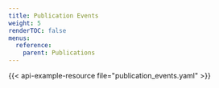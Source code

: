 ```yaml
---
title: Publication Events
weight: 5
renderTOC: false
menus:
  reference:
    parent: Publications
---
```


{{< api-example-resource file="publication_events.yaml" >}}
